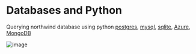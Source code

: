 # Databases and Python
Querying northwind database using python [postgres](), [mysql](), [sqlite](), [Azure](), [MongoDB]()

![image](https://github.com/Kmohamedalie/Databases-and-Python/assets/63104472/7f81de4a-5bd2-4b07-b2d9-9fb941706e42)


